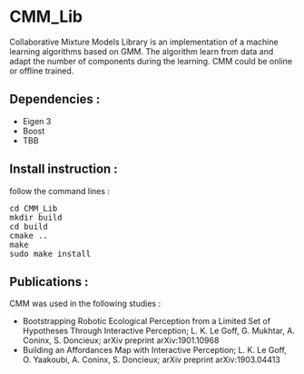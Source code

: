 # CMM_Lib
Collaborative Mixture Models Library is an implementation of a machine learning algorithms based on GMM. The algorithm learn from data and adapt the number of components during the learning. CMM could be online or offline trained.

## Dependencies :
- Eigen 3
- Boost
- TBB

## Install instruction :

follow the command lines :
<pre>
cd CMM_Lib
mkdir build
cd build
cmake ..
make
sudo make install
</pre>

## Publications :
CMM was used in the following studies : 
- Bootstrapping Robotic Ecological Perception from a Limited Set of Hypotheses Through Interactive Perception; L. K. Le Goff, G. Mukhtar, A. Coninx, S. Doncieux; arXiv preprint arXiv:1901.10968
- Building an Affordances Map with Interactive Perception; L. K. Le Goff, O. Yaakoubi, A. Coninx, S. Doncieux; arXiv preprint arXiv:1903.04413
